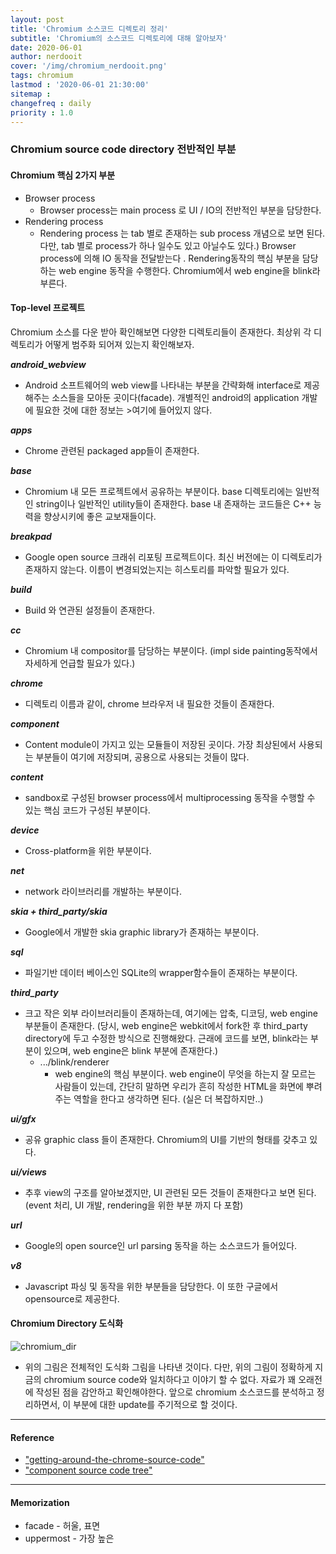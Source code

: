 ```yaml
---
layout: post
title: 'Chromium 소스코드 디렉토리 정리'
subtitle: 'Chromium의 소스코드 디렉토리에 대해 알아보자'
date: 2020-06-01
author: nerdooit
cover: '/img/chromium_nerdooit.png'
tags: chromium
lastmod : '2020-06-01 21:30:00'
sitemap :
changefreq : daily
priority : 1.0
---
```


### Chromium source code directory 전반적인 부분
#### Chromium 핵심 2가지 부분
- Browser process
  - Browser process는 main process 로 UI / IO의 전반적인 부분을 담당한다.
- Rendering process
  - Rendering process 는 tab 별로 존재하는 sub process 개념으로 보면 된다.  다만, tab 별로 process가 하나 일수도 있고 아닐수도 있다.) Browser process에 의해 IO 동작을 전달받는다
. Rendering동작의 핵심 부분을 담당하는 web engine 동작을 수행한다. Chromium에서 web engine을 blink라 부른다.

#### Top-level 프로젝트
Chromium 소스를 다운 받아 확인해보면 다양한 디렉토리들이 존재한다. 최상위 각 디렉토리가 어떻게 범주화 되어져 있는지 확인해보자.

***android\_webview***
- Android 소프트웨어의 web view를 나타내는 부분을 간략화해 interface로 제공해주는 소스들을 모아둔 곳이다(facade). 개별적인 android의 application 개발에 필요한 것에 대한 정보는 >여기에 들어있지 않다.

***apps***
- Chrome 관련된 packaged app들이 존재한다.

***base***
- Chromium 내 모든 프로젝트에서 공유하는 부분이다. base 디렉토리에는 일반적인 string이나 일반적인 utility들이 존재한다. base 내 존재하는 코드들은 C++ 능력을 향상시키에 좋은 교보재들이다.

***breakpad***
- Google open source 크래쉬 리포팅 프로젝트이다. 최신 버전에는 이 디렉토리가 존재하지 않는다. 이름이 변경되었는지는 히스토리를 파악할 필요가 있다.

***build***
- Build 와 연관된 설정들이 존재한다.

***cc***
- Chromium 내 compositor를 담당하는 부분이다. (impl side painting동작에서 자세하게 언급할 필요가 있다.)

***chrome***
- 디렉토리 이름과 같이, chrome 브라우저 내 필요한 것들이 존재한다.

***component***
- Content module이 가지고 있는 모듈들이 저장된 곳이다. 가장 최상된에서 사용되는
부분들이 여기에 저장되며, 공용으로 사용되는 것들이 많다.

***content***
- sandbox로 구성된 browser process에서 multiprocessing 동작을 수행할 수 있는
핵심 코드가 구성된 부분이다.

***device***
- Cross-platform을 위한 부분이다.

***net***
- network 라이브러리를 개발하는 부분이다.

***skia + third_party/skia***
- Google에서 개발한 skia graphic library가 존재하는 부분이다.

***sql***
- 파일기반 데이터 베이스인 SQLite의 wrapper함수들이 존재하는 부분이다.

***third_party***
- 크고 작은 외부 라이브러리들이 존재하는데, 여기에는 압축, 디코딩, web engine 부분들이 존재한다. (당시, web engine은 webkit에서 fork한 후 third\_party directory에 두고 수정한 방식으로 진행해왔다. 근래에 코드를 보면, blink라는 부분이 있으며, web engine은 blink 부분에 존재한다.)
	- .../blink/renderer
		- web engine의 핵심 부분이다. web engine이 무엇을 하는지 잘 모르는 사람들이
		있는데, 간단히 말하면 우리가 흔히 작성한 HTML을 화면에 뿌려주는 역할을
		한다고 생각하면 된다. (실은 더 복잡하지만..)

***ui/gfx***
- 공유 graphic class 들이 존재한다. Chromium의 UI를 기반의 형태를 갖추고 있다.

***ui/views***
- 추후 view의 구조를 알아보겠지만, UI 관련된 모든 것들이 존재한다고 보면 된다.
(event 처리, UI 개발, rendering을 위한 부분 까지 다 포함)

***url***
- Google의 open source인 url parsing 동작을 하는 소스코드가 들어있다.

***v8***
- Javascript 파싱 및 동작을 위한 부분들을 담당한다. 이 또한 구글에서
opensource로 제공한다.

#### Chromium Directory 도식화
![chromium_dir]("/img/chromium_dir.png")

- 위의 그림은 전체적인 도식화 그림을 나타낸 것이다. 다만, 위의 그림이 정확하게 지금의 chromium source code와 일치하다고 이야기 할 수 없다. 자료가 꽤 오래전에 작성된 점을 감안하고 확인해야한다. 앞으로 chromium 소스코드를 분석하고 정리하면서, 이 부분에 대한 update를 주기적으로 할 것이다. 

---
#### Reference
- ["getting-around-the-chrome-source-code"](https://www.chromium.org/developers/how-tos/getting-around-the-chrome-source-code)
- ["component source code tree"](https://chromium.googlesource.com/chromium/src/+/master/components/)

---
#### Memorization
- facade - 허울, 표면
- uppermost - 가장 높은
